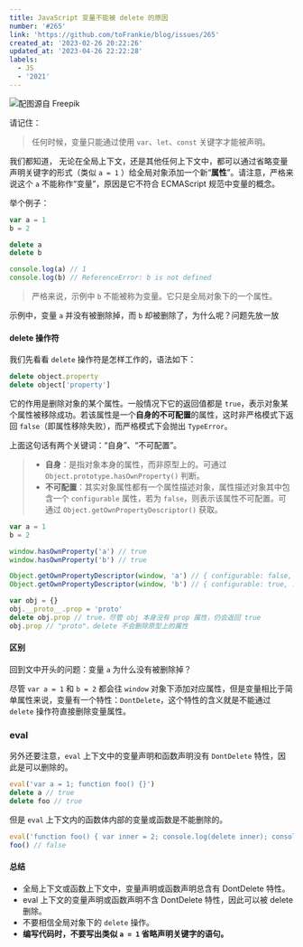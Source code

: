 ```yaml
---
title: JavaScript 变量不能被 delete 的原因
number: '#265'
link: 'https://github.com/toFrankie/blog/issues/265'
created_at: '2023-02-26 20:22:26'
updated_at: '2023-04-26 22:22:28'
labels:
  - JS
  - '2021'
---
```

![配图源自 Freepik](https://upload-images.jianshu.io/upload_images/5128488-99f1a3b86c0e0d28.jpg?imageMogr2/auto-orient/strip%7CimageView2/2/w/1240)


请记住：

> 任何时候，变量只能通过使用 `var`、`let`、`const` 关键字才能被声明。

我们都知道， 无论在全局上下文，还是其他任何上下文中，都可以通过省略变量声明关键字的形式（类似 `a = 1` ）给全局对象添加一个新“**属性**”。请注意，严格来说这个 `a` 不能称作“变量”，原因是它不符合 ECMAScript 规范中变量的概念。


举个例子：

```js
var a = 1
b = 2

delete a
delete b

console.log(a) // 1
console.log(b) // ReferenceError: b is not defined
```

> 严格来说，示例中 `b` 不能被称为变量。它只是全局对象下的一个属性。

示例中，变量 `a` 并没有被删除掉，而 `b` 却被删除了，为什么呢？问题先放一放

#### delete 操作符

我们先看看 `delete` 操作符是怎样工作的，语法如下：

```js
delete object.property
delete object['property']
```

它的作用是删除对象的某个属性。一般情况下它的返回值都是 `true`，表示对象某个属性被移除成功。若该属性是一个**自身的不可配置**的属性，这时非严格模式下返回 `false`（即属性移除失败），而严格模式下会抛出 `TypeError`。

上面这句话有两个关键词：“自身”、“不可配置”。

> * **自身**：是指对象本身的属性，而非原型上的。可通过 `Object.prototype.hasOwnProperty()` 判断。
> * **不可配置**：其实对象属性都有一个属性描述对象，属性描述对象其中包含一个 `configurable` 属性，若为 `false`，则表示该属性不可配置。可通过 `Object.getOwnPropertyDescriptor()` 获取。

```js
var a = 1
b = 2

window.hasOwnProperty('a') // true
window.hasOwnProperty('b') // true

Object.getOwnPropertyDescriptor(window, 'a') // { configurable: false, ... }
Object.getOwnPropertyDescriptor(window, 'b') // { configurable: true, ... }
```

```js
var obj = {}
obj.__proto__.prop = 'proto'
delete obj.prop // true，尽管 obj 本身没有 prop 属性，仍会返回 true
obj.prop // "proto"，delete 不会删除原型上的属性
```

#### 区别

回到文中开头的问题：变量 `a` 为什么没有被删除掉？

尽管 `var a = 1` 和 `b = 2` 都会往 `window` 对象下添加对应属性，但是变量相比于简单属性来说，变量有一个特性：`DontDelete`，这个特性的含义就是不能通过 `delete` 操作符直接删除变量属性。

### eval

另外还要注意，`eval` 上下文中的变量声明和函数声明没有 `DontDelete` 特性，因此是可以删除的。

```js
eval('var a = 1; function foo() {}')
delete a // true
delete foo // true
```

但是 `eval` 上下文内的函数体内部的变量或函数是不能删除的。
```js
eval('function foo() { var inner = 2; console.log(delete inner); console.log(inner) }')
foo() // false
```

#### 总结

* 全局上下文或函数上下文中，变量声明或函数声明总含有 DontDelete 特性。
* eval 上下文的变量声明或函数声明不含 DontDelete 特性，因此可以被 delete 删除。
* 不要相信全局对象下的 `delete` 操作。
* **编写代码时，不要写出类似 `a = 1` 省略声明关键字的语句。**
